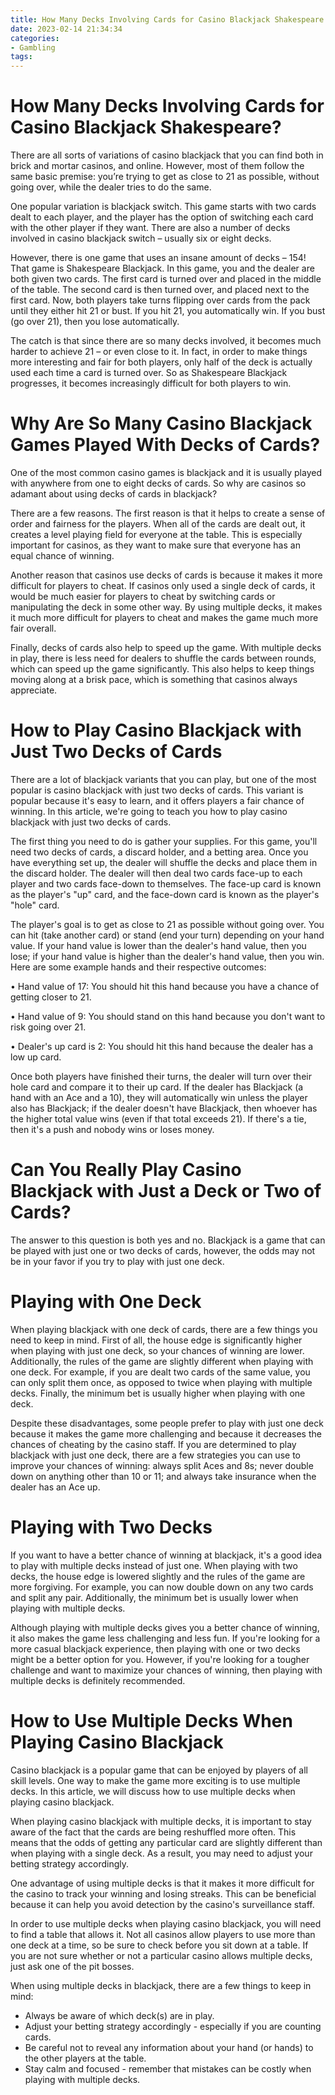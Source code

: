```yaml
---
title: How Many Decks Involving Cards for Casino Blackjack Shakespeare
date: 2023-02-14 21:34:34
categories:
- Gambling
tags:
---
```



#  How Many Decks Involving Cards for Casino Blackjack Shakespeare?

There are all sorts of variations of casino blackjack that you can find both in brick and mortar casinos, and online. However, most of them follow the same basic premise: you’re trying to get as close to 21 as possible, without going over, while the dealer tries to do the same.

One popular variation is blackjack switch. This game starts with two cards dealt to each player, and the player has the option of switching each card with the other player if they want. There are also a number of decks involved in casino blackjack switch – usually six or eight decks.

However, there is one game that uses an insane amount of decks – 154! That game is Shakespeare Blackjack. In this game, you and the dealer are both given two cards. The first card is turned over and placed in the middle of the table. The second card is then turned over, and placed next to the first card. Now, both players take turns flipping over cards from the pack until they either hit 21 or bust. If you hit 21, you automatically win. If you bust (go over 21), then you lose automatically.

The catch is that since there are so many decks involved, it becomes much harder to achieve 21 – or even close to it. In fact, in order to make things more interesting and fair for both players, only half of the deck is actually used each time a card is turned over. So as Shakespeare Blackjack progresses, it becomes increasingly difficult for both players to win.

#  Why Are So Many Casino Blackjack Games Played With Decks of Cards?

One of the most common casino games is blackjack and it is usually played with anywhere from one to eight decks of cards. So why are casinos so adamant about using decks of cards in blackjack?

There are a few reasons. The first reason is that it helps to create a sense of order and fairness for the players. When all of the cards are dealt out, it creates a level playing field for everyone at the table. This is especially important for casinos, as they want to make sure that everyone has an equal chance of winning.

Another reason that casinos use decks of cards is because it makes it more difficult for players to cheat. If casinos only used a single deck of cards, it would be much easier for players to cheat by switching cards or manipulating the deck in some other way. By using multiple decks, it makes it much more difficult for players to cheat and makes the game much more fair overall.

Finally, decks of cards also help to speed up the game. With multiple decks in play, there is less need for dealers to shuffle the cards between rounds, which can speed up the game significantly. This also helps to keep things moving along at a brisk pace, which is something that casinos always appreciate.

#  How to Play Casino Blackjack with Just Two Decks of Cards

There are a lot of blackjack variants that you can play, but one of the most popular is casino blackjack with just two decks of cards. This variant is popular because it's easy to learn, and it offers players a fair chance of winning. In this article, we're going to teach you how to play casino blackjack with just two decks of cards.

The first thing you need to do is gather your supplies. For this game, you'll need two decks of cards, a discard holder, and a betting area. Once you have everything set up, the dealer will shuffle the decks and place them in the discard holder. The dealer will then deal two cards face-up to each player and two cards face-down to themselves. The face-up card is known as the player's "up" card, and the face-down card is known as the player's "hole" card.

The player's goal is to get as close to 21 as possible without going over. You can hit (take another card) or stand (end your turn) depending on your hand value. If your hand value is lower than the dealer's hand value, then you lose; if your hand value is higher than the dealer's hand value, then you win. Here are some example hands and their respective outcomes:

• Hand value of 17: You should hit this hand because you have a chance of getting closer to 21.

• Hand value of 9: You should stand on this hand because you don't want to risk going over 21.

• Dealer's up card is 2: You should hit this hand because the dealer has a low up card.


Once both players have finished their turns, the dealer will turn over their hole card and compare it to their up card. If the dealer has Blackjack (a hand with an Ace and a 10), they will automatically win unless the player also has Blackjack; if the dealer doesn't have Blackjack, then whoever has the higher total value wins (even if that total exceeds 21). If there's a tie, then it's a push and nobody wins or loses money.

#  Can You Really Play Casino Blackjack with Just a Deck or Two of Cards?

The answer to this question is both yes and no. Blackjack is a game that can be played with just one or two decks of cards, however, the odds may not be in your favor if you try to play with just one deck.

# Playing with One Deck

When playing blackjack with one deck of cards, there are a few things you need to keep in mind. First of all, the house edge is significantly higher when playing with just one deck, so your chances of winning are lower. Additionally, the rules of the game are slightly different when playing with one deck. For example, if you are dealt two cards of the same value, you can only split them once, as opposed to twice when playing with multiple decks. Finally, the minimum bet is usually higher when playing with one deck.

Despite these disadvantages, some people prefer to play with just one deck because it makes the game more challenging and because it decreases the chances of cheating by the casino staff. If you are determined to play blackjack with just one deck, there are a few strategies you can use to improve your chances of winning: always split Aces and 8s; never double down on anything other than 10 or 11; and always take insurance when the dealer has an Ace up.

# Playing with Two Decks

If you want to have a better chance of winning at blackjack, it's a good idea to play with multiple decks instead of just one. When playing with two decks, the house edge is lowered slightly and the rules of the game are more forgiving. For example, you can now double down on any two cards and split any pair. Additionally, the minimum bet is usually lower when playing with multiple decks.

Although playing with multiple decks gives you a better chance of winning, it also makes the game less challenging and less fun. If you're looking for a more casual blackjack experience, then playing with one or two decks might be a better option for you. However, if you're looking for a tougher challenge and want to maximize your chances of winning, then playing with multiple decks is definitely recommended.

#  How to Use Multiple Decks When Playing Casino Blackjack

Casino blackjack is a popular game that can be enjoyed by players of all skill levels. One way to make the game more exciting is to use multiple decks. In this article, we will discuss how to use multiple decks when playing casino blackjack.

When playing casino blackjack with multiple decks, it is important to stay aware of the fact that the cards are being reshuffled more often. This means that the odds of getting any particular card are slightly different than when playing with a single deck. As a result, you may need to adjust your betting strategy accordingly.

One advantage of using multiple decks is that it makes it more difficult for the casino to track your winning and losing streaks. This can be beneficial because it can help you avoid detection by the casino's surveillance staff.

In order to use multiple decks when playing casino blackjack, you will need to find a table that allows it. Not all casinos allow players to use more than one deck at a time, so be sure to check before you sit down at a table. If you are not sure whether or not a particular casino allows multiple decks, just ask one of the pit bosses.

When using multiple decks in blackjack, there are a few things to keep in mind: 
- Always be aware of which deck(s) are in play. 
- Adjust your betting strategy accordingly - especially if you are counting cards. 
- Be careful not to reveal any information about your hand (or hands) to the other players at the table. 
- Stay calm and focused - remember that mistakes can be costly when playing with multiple decks.